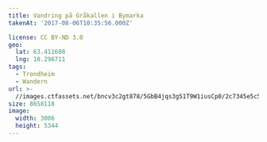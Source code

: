 ```yaml
---
title: Vandring på Gråkallen i Bymarka
takenAt: '2017-08-06T10:35:56.000Z'

license: CC BY-ND 3.0
geo:
  lat: 63.411608
  lng: 10.296711
tags:
  - Trondheim
  - Wandern
url: >-
  //images.ctfassets.net/bncv3c2gt878/5GbB4jqs3g51T9W1iusCp0/2c7345e5c52f64c2b3ed3f59c15a43ee/vandring-p-grkallen-i-bymarka_36011249950_o
size: 8658118
image:
  width: 3006
  height: 5344
---
```

